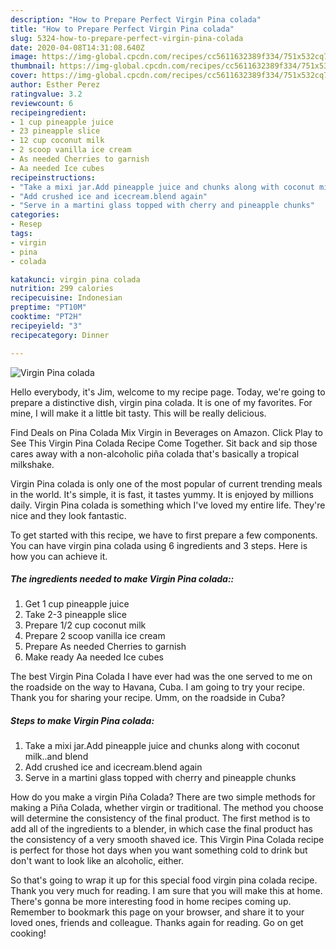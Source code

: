 ```yaml
---
description: "How to Prepare Perfect Virgin Pina colada"
title: "How to Prepare Perfect Virgin Pina colada"
slug: 5324-how-to-prepare-perfect-virgin-pina-colada
date: 2020-04-08T14:31:08.640Z
image: https://img-global.cpcdn.com/recipes/cc5611632389f334/751x532cq70/virgin-pina-colada-recipe-main-photo.jpg
thumbnail: https://img-global.cpcdn.com/recipes/cc5611632389f334/751x532cq70/virgin-pina-colada-recipe-main-photo.jpg
cover: https://img-global.cpcdn.com/recipes/cc5611632389f334/751x532cq70/virgin-pina-colada-recipe-main-photo.jpg
author: Esther Perez
ratingvalue: 3.2
reviewcount: 6
recipeingredient:
- 1 cup pineapple juice
- 23 pineapple slice
- 12 cup coconut milk
- 2 scoop vanilla ice cream
- As needed Cherries to garnish
- Aa needed Ice cubes
recipeinstructions:
- "Take a mixi jar.Add pineapple juice and chunks along with coconut milk..and blend"
- "Add crushed ice and icecream.blend again"
- "Serve in a martini glass topped with cherry and pineapple chunks"
categories:
- Resep
tags:
- virgin
- pina
- colada

katakunci: virgin pina colada
nutrition: 299 calories
recipecuisine: Indonesian
preptime: "PT10M"
cooktime: "PT2H"
recipeyield: "3"
recipecategory: Dinner

---
```



![Virgin Pina colada](https://img-global.cpcdn.com/recipes/cc5611632389f334/751x532cq70/virgin-pina-colada-recipe-main-photo.jpg)

Hello everybody, it's Jim, welcome to my recipe page. Today, we're going to prepare a distinctive dish, virgin pina colada. It is one of my favorites. For mine, I will make it a little bit tasty. This will be really delicious.

Find Deals on Pina Colada Mix Virgin in Beverages on Amazon. Click Play to See This Virgin Pina Colada Recipe Come Together. Sit back and sip those cares away with a non-alcoholic piña colada that&#39;s basically a tropical milkshake.

Virgin Pina colada is only one of the most popular of current trending meals in the world. It's simple, it is fast, it tastes yummy. It is enjoyed by millions daily. Virgin Pina colada is something which I've loved my entire life. They're nice and they look fantastic.


To get started with this recipe, we have to first prepare a few components. You can have virgin pina colada using 6 ingredients and 3 steps. Here is how you can achieve it.

##### The ingredients needed to make Virgin Pina colada::

1. Get 1 cup pineapple juice
1. Take 2-3 pineapple slice
1. Prepare 1/2 cup coconut milk
1. Prepare 2 scoop vanilla ice cream
1. Prepare As needed Cherries to garnish
1. Make ready Aa needed Ice cubes


The best Virgin Pina Colada I have ever had was the one served to me on the roadside on the way to Havana, Cuba. I am going to try your recipe. Thank you for sharing your recipe. Umm, on the roadside in Cuba? 

##### Steps to make Virgin Pina colada:

1. Take a mixi jar.Add pineapple juice and chunks along with coconut milk..and blend
1. Add crushed ice and icecream.blend again
1. Serve in a martini glass topped with cherry and pineapple chunks


How do you make a virgin Piña Colada? There are two simple methods for making a Piña Colada, whether virgin or traditional. The method you choose will determine the consistency of the final product. The first method is to add all of the ingredients to a blender, in which case the final product has the consistency of a very smooth shaved ice. This Virgin Pina Colada recipe is perfect for those hot days when you want something cold to drink but don&#39;t want to look like an alcoholic, either. 

So that's going to wrap it up for this special food virgin pina colada recipe. Thank you very much for reading. I am sure that you will make this at home. There's gonna be more interesting food in home recipes coming up. Remember to bookmark this page on your browser, and share it to your loved ones, friends and colleague. Thanks again for reading. Go on get cooking!
